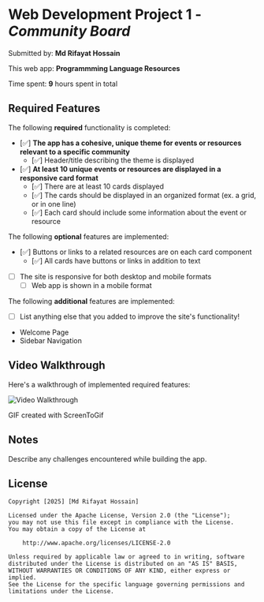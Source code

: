 # Web Development Project 1 - *Community Board*

Submitted by: **Md Rifayat Hossain**

This web app: **Programmming Language Resources**

Time spent: **9** hours spent in total

## Required Features

The following **required** functionality is completed:

- [✅] **The app has a cohesive, unique theme for events or resources relevant to a specific community**
  - [✅] Header/title describing the theme is displayed
- [✅] **At least 10 unique events or resources are displayed in a responsive card format**
  - [✅] There are at least 10 cards displayed 
  - [✅] The cards should be displayed in an organized format (ex. a grid, or in one line)
  - [✅] Each card should include some information about the event or resource


The following **optional** features are implemented:

- [✅] Buttons or links to a related resources are on each card component
  - [✅] All cards have buttons or links in addition to text
- [ ] The site is responsive for both desktop and mobile formats
  - [ ] Web app is shown in a mobile format

The following **additional** features are implemented:

* [ ] List anything else that you added to improve the site's functionality!
- Welcome Page
- Sidebar Navigation

## Video Walkthrough

Here's a walkthrough of implemented required features:

<img src='https://imgur.com/a/Egb99Yi.gif' title='Video Walkthrough' width='' alt='Video Walkthrough' />

GIF created with ScreenToGif  

## Notes

Describe any challenges encountered while building the app.

## License

    Copyright [2025] [Md Rifayat Hossain]

    Licensed under the Apache License, Version 2.0 (the "License");
    you may not use this file except in compliance with the License.
    You may obtain a copy of the License at

        http://www.apache.org/licenses/LICENSE-2.0

    Unless required by applicable law or agreed to in writing, software
    distributed under the License is distributed on an "AS IS" BASIS,
    WITHOUT WARRANTIES OR CONDITIONS OF ANY KIND, either express or implied.
    See the License for the specific language governing permissions and
    limitations under the License.
